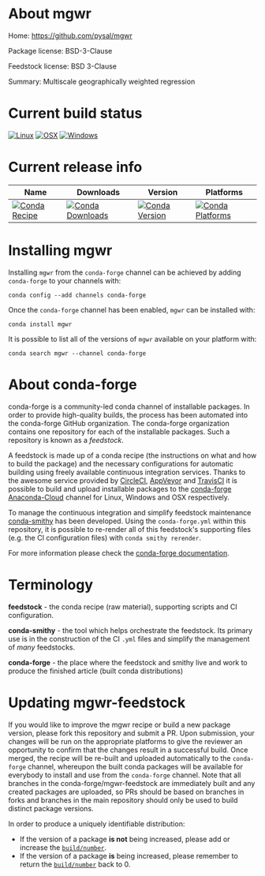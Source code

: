 About mgwr
==========

Home: https://github.com/pysal/mgwr

Package license: BSD-3-Clause

Feedstock license: BSD 3-Clause

Summary: Multiscale geographically weighted regression



Current build status
====================

[![Linux](https://img.shields.io/circleci/project/github/conda-forge/mgwr-feedstock/master.svg?label=Linux)](https://circleci.com/gh/conda-forge/mgwr-feedstock)
[![OSX](https://img.shields.io/travis/conda-forge/mgwr-feedstock/master.svg?label=macOS)](https://travis-ci.org/conda-forge/mgwr-feedstock)
[![Windows](https://img.shields.io/appveyor/ci/conda-forge/mgwr-feedstock/master.svg?label=Windows)](https://ci.appveyor.com/project/conda-forge/mgwr-feedstock/branch/master)

Current release info
====================

| Name | Downloads | Version | Platforms |
| --- | --- | --- | --- |
| [![Conda Recipe](https://img.shields.io/badge/recipe-mgwr-green.svg)](https://anaconda.org/conda-forge/mgwr) | [![Conda Downloads](https://img.shields.io/conda/dn/conda-forge/mgwr.svg)](https://anaconda.org/conda-forge/mgwr) | [![Conda Version](https://img.shields.io/conda/vn/conda-forge/mgwr.svg)](https://anaconda.org/conda-forge/mgwr) | [![Conda Platforms](https://img.shields.io/conda/pn/conda-forge/mgwr.svg)](https://anaconda.org/conda-forge/mgwr) |

Installing mgwr
===============

Installing `mgwr` from the `conda-forge` channel can be achieved by adding `conda-forge` to your channels with:

```
conda config --add channels conda-forge
```

Once the `conda-forge` channel has been enabled, `mgwr` can be installed with:

```
conda install mgwr
```

It is possible to list all of the versions of `mgwr` available on your platform with:

```
conda search mgwr --channel conda-forge
```


About conda-forge
=================

conda-forge is a community-led conda channel of installable packages.
In order to provide high-quality builds, the process has been automated into the
conda-forge GitHub organization. The conda-forge organization contains one repository
for each of the installable packages. Such a repository is known as a *feedstock*.

A feedstock is made up of a conda recipe (the instructions on what and how to build
the package) and the necessary configurations for automatic building using freely
available continuous integration services. Thanks to the awesome service provided by
[CircleCI](https://circleci.com/), [AppVeyor](http://www.appveyor.com/)
and [TravisCI](https://travis-ci.org/) it is possible to build and upload installable
packages to the [conda-forge](https://anaconda.org/conda-forge)
[Anaconda-Cloud](http://docs.anaconda.org/) channel for Linux, Windows and OSX respectively.

To manage the continuous integration and simplify feedstock maintenance
[conda-smithy](http://github.com/conda-forge/conda-smithy) has been developed.
Using the ``conda-forge.yml`` within this repository, it is possible to re-render all of
this feedstock's supporting files (e.g. the CI configuration files) with ``conda smithy rerender``.

For more information please check the [conda-forge documentation](https://conda-forge.org/docs/).

Terminology
===========

**feedstock** - the conda recipe (raw material), supporting scripts and CI configuration.

**conda-smithy** - the tool which helps orchestrate the feedstock.
                   Its primary use is in the construction of the CI ``.yml`` files
                   and simplify the management of *many* feedstocks.

**conda-forge** - the place where the feedstock and smithy live and work to
                  produce the finished article (built conda distributions)


Updating mgwr-feedstock
=======================

If you would like to improve the mgwr recipe or build a new
package version, please fork this repository and submit a PR. Upon submission,
your changes will be run on the appropriate platforms to give the reviewer an
opportunity to confirm that the changes result in a successful build. Once
merged, the recipe will be re-built and uploaded automatically to the
`conda-forge` channel, whereupon the built conda packages will be available for
everybody to install and use from the `conda-forge` channel.
Note that all branches in the conda-forge/mgwr-feedstock are
immediately built and any created packages are uploaded, so PRs should be based
on branches in forks and branches in the main repository should only be used to
build distinct package versions.

In order to produce a uniquely identifiable distribution:
 * If the version of a package **is not** being increased, please add or increase
   the [``build/number``](http://conda.pydata.org/docs/building/meta-yaml.html#build-number-and-string).
 * If the version of a package **is** being increased, please remember to return
   the [``build/number``](http://conda.pydata.org/docs/building/meta-yaml.html#build-number-and-string)
   back to 0.